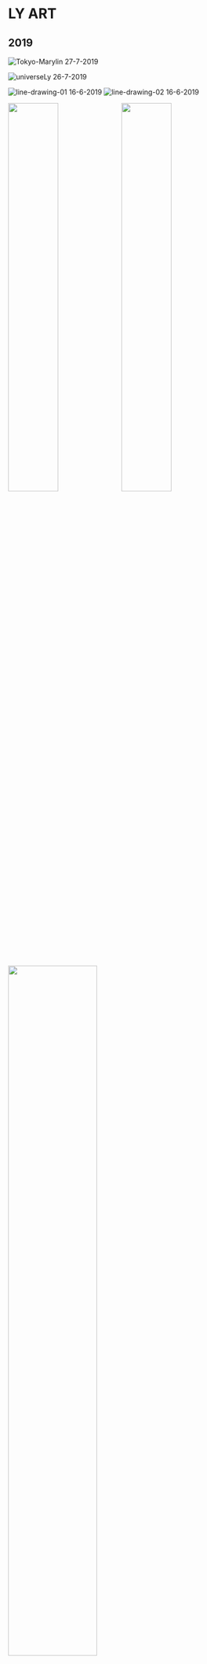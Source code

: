 # LY ART 


## 2019

![Tokyo-Marylin](../images/Tokyo-Marylin.png)
27-7-2019

![universeLy](../images/universeLy.png)
26-7-2019

![line-drawing-01](../images/line-drawing-01.jpg)
16-6-2019
![line-drawing-02](../images/line-drawing-02.jpg)
16-6-2019

<div float="left" width="100%">
  <img src="docs/images/vocdoni-1.png" width="45%" />
  <img src="docs/images/vocdoni-2.png" width="45%" /> 
  <img src="docs/images/vocdoni-3.png" width="60%" /> 
</div>

7-6-2019 See this drawings in [Vocdoni](https://vocdoni.io/) 

![cyborg-01](../images/cyborg-01.png)
21-5-2019
![cyborg-02](../images/cyborg-02.png)
21-5-2019
![cyborg-03](../images/cyborg-03.png)
21-5-2019

![carrots](../images/carrots.png)
16-3-2019
![carrot-evolving](../images/carrot-evolving.png)
25-3-2019

![Ly portrait tiles](../images/LyPortraitTiles.png)
25-3-2019

![Fatou-Matta](../images/FatouMatta.png)
12-3-2019

![Aja](../images/aja.png)   


## 2018

<div float="left" width="100%">
  <img src="docs/images/cryptoXmas1.png" width="40%" />
  <img src="docs/images/cryptoXmas2.png" width="40%" /> 
  <img src="docs/images/cryptoXmas3.png" width="40%" /> 
  <img src="docs/images/cryptoXmas4.png" width="40%" /> 
</div>

20-12-2019 To support Venezuela with [Crypto Xmas](https://cryptoxmas.xyz/) project

![simple-dreamcatcher-black](../images/simple_dreamcatcher_black.jpg)
20-9-2018   To supoort the awesome [Giveth](https://giveth.io/) team
![simple-dreamcatcher-watercolor](../images/simple_dreamcatcher_watercolor_vertical.jpg)
20-9-2018   To supoort the awesome [Giveth](https://giveth.io/) team
![Giveth-dreamcatcher-white](../images/Giveth_dreamcatcher_white.jpg)
20-9-2018   To supoort the awesome [Giveth](https://giveth.io/) team
![Giveth-dreamcatcher-black](../images/Giveth_dreamcatcher_black.jpg)
20-9-2018   To supoort the awesome [Giveth](https://giveth.io/) team


![Aglow-kids](../images/aglowkids1.png)   
29-10-2018
![Aglow-kids](../images/aglowkids2.jpg)   
29-10-2018
See this drawings in [AglowKids](http://www.aglowkids.com/)   

## 2017

![mickey-mouse](../images/mickeyMouse.jpg)

![bug](../images/bug.jpg)

![calsots](../images/calsots.jpg)

![dailyChallenge](../images/dailyChallenge.jpg)

